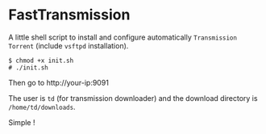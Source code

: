 # FastTransmission

A little shell script to install and configure automatically `Transmission Torrent` (include `vsftpd` installation).

```
$ chmod +x init.sh
# ./init.sh
```

Then go to http://your-ip:9091

The user is `td` (for transmission downloader) and the download directory is `/home/td/downloads`. 

Simple !
